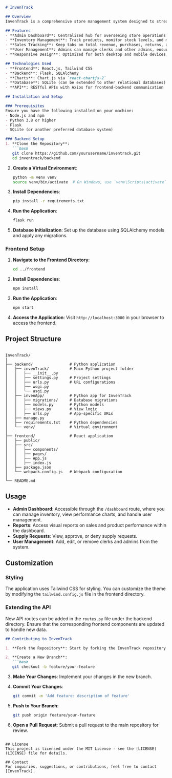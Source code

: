 ```markdown
# InvenTrack

## Overview
InvenTrack is a comprehensive store management system designed to streamline inventory, sales, and administrative tasks. It provides an intuitive dashboard for monitoring store performance, managing clerks, handling supply requests, processing payments, and overseeing admins. The system is built using modern web technologies and is tailored to meet the needs of small to medium-sized businesses.

## Features
- **Admin Dashboard**: Centralized hub for overseeing store operations with visual performance reports.
- **Inventory Management**: Track products, monitor stock levels, and manage supply requests.
- **Sales Tracking**: Keep tabs on total revenue, purchases, returns, and top-selling products.
- **User Management**: Admins can manage clerks and other admins, ensuring proper access control.
- **Responsive Design**: Optimized for both desktop and mobile devices, providing flexibility for users on the go.

## Technologies Used
- **Frontend**: React.js, Tailwind CSS
- **Backend**: Flask, SQLAlchemy
- **Charts**: Chart.js via `react-chartjs-2`
- **Database**: SQLite (can be extended to other relational databases)
- **API**: RESTful APIs with Axios for frontend-backend communication

## Installation and Setup

### Prerequisites
Ensure you have the following installed on your machine:
- Node.js and npm
- Python 3.8 or higher
- Flask
- SQLite (or another preferred database system)

### Backend Setup
1. **Clone the Repository**:
   ```bash
   git clone https://github.com/yourusername/inventrack.git
   cd inventrack/backend
   ```

2. **Create a Virtual Environment**:
   ```bash
   python -m venv venv
   source venv/bin/activate  # On Windows, use `venv\Scripts\activate`
   ```

3. **Install Dependencies**:
   ```bash
   pip install -r requirements.txt
   ```

4. **Run the Application**:
   ```bash
   flask run
   ```

5. **Database Initialization**:
   Set up the database using SQLAlchemy models and apply any migrations.

### Frontend Setup
1. **Navigate to the Frontend Directory**:
   ```bash
   cd ../frontend
   ```

2. **Install Dependencies**:
   ```bash
   npm install
   ```

3. **Run the Application**:
   ```bash
   npm start
   ```

4. **Access the Application**:
   Visit `http://localhost:3000` in your browser to access the frontend.

## Project Structure
```

InvenTrack/
│
├── backend/                # Python application
│   ├── invenTrack/         # Main Python project folder
│   │   ├── __init__.py
│   │   ├── settings.py     # Project settings
│   │   ├── urls.py         # URL configurations
│   │   ├── wsgi.py
│   │   └── asgi.py
│   ├── invenApp/           # Python app for InvenTrack
│   │   ├── migrations/     # Database migrations
│   │   ├── models.py       # Python models
│   │   ├── views.py        # View logic
│   │   ├── urls.py         # App-specific URLs
│   ├── manage.py
│   ├── requirements.txt    # Python dependencies
│   └── venv/               # Virtual environment
│
├── frontend/               # React application
│   ├── public/
│   ├── src/
│   │   ├── components/
│   │   ├── pages/
│   │   ├── App.js
│   │   ├── index.js
│   ├── package.json
│   └── webpack.config.js   # Webpack configuration
│
└── README.md

```

## Usage
- **Admin Dashboard**: Accessible through the `/dashboard` route, where you can manage inventory, view performance charts, and handle user management.
- **Reports**: Access visual reports on sales and product performance within the dashboard.
- **Supply Requests**: View, approve, or deny supply requests.
- **User Management**: Add, edit, or remove clerks and admins from the system.

## Customization
### Styling
The application uses Tailwind CSS for styling. You can customize the theme by modifying the `tailwind.config.js` file in the frontend directory.

### Extending the API
New API routes can be added in the `routes.py` file under the backend directory. Ensure that the corresponding frontend components are updated to handle new data.

```markdown
## Contributing to InvenTrack

1. **Fork the Repository**: Start by forking the InvenTrack repository to your GitHub account.

2. **Create a New Branch**: 
   ```bash
   git checkout -b feature/your-feature
   ```

3. **Make Your Changes**: Implement your changes in the new branch.

4. **Commit Your Changes**:
   ```bash
   git commit -m 'Add feature: description of feature'
   ```

5. **Push to Your Branch**:
   ```bash
   git push origin feature/your-feature
   ```

6. **Open a Pull Request**: Submit a pull request to the main repository for review.
```

## License
This project is licensed under the MIT License - see the [LICENSE](LICENSE) file for details.

## Contact
For inquiries, suggestions, or contributions, feel free to contact [InvenTrack].
```
